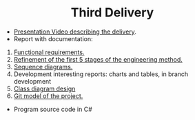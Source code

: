 <h1 align="center">Third Delivery</h1>

- [Presentation Video describing the delivery](https://youtu.be/H0_W93xve48).
- Report with documentation:
1. [Functional requirements.](https://github.com/ChristianFlor/gas-impact-analyzer-in-crops/blob/master/docs/delivery-3/Functional%20requirements%20ERS.pdf)
2. [Refinement of the first 5 stages of the engineering method.](https://github.com/ChristianFlor/gas-impact-analyzer-in-crops/blob/master/docs/delivery-3/Engineering%20method.pdf)
3. [Sequence diagrams.](https://github.com/ChristianFlor/gas-impact-analyzer-in-crops/tree/master/docs/delivery-3/Sequence%20diagrams)
4. Development interesting reports: charts and tables, in branch development
5. [Class diagram design](https://github.com/ChristianFlor/gas-impact-analyzer-in-crops/blob/master/docs/delivery-3/Class%20diagram%20design.png)
6. [Git model of the project.](https://github.com/ChristianFlor/gas-impact-analyzer-in-crops/blob/master/docs/delivery-3/Git%20model%20of%20the%20project.pdf)
- Program source code in C#

